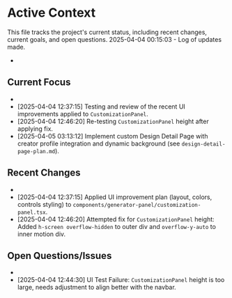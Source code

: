 # Active Context

This file tracks the project's current status, including recent changes, current goals, and open questions.
2025-04-04 00:15:03 - Log of updates made.

-

## Current Focus

-
- [2025-04-04 12:37:15] Testing and review of the recent UI improvements applied to `CustomizationPanel`.
- [2025-04-04 12:46:20] Re-testing `CustomizationPanel` height after applying fix.
- [2025-04-05 03:13:12] Implement custom Design Detail Page with creator profile integration and dynamic background (see `design-detail-page-plan.md`).

## Recent Changes

-
- [2025-04-04 12:37:15] Applied UI improvement plan (layout, colors, controls styling) to `components/generator-panel/customization-panel.tsx`.
- [2025-04-04 12:46:20] Attempted fix for `CustomizationPanel` height: Added `h-screen overflow-hidden` to outer div and `overflow-y-auto` to inner motion div.

## Open Questions/Issues

-
- [2025-04-04 12:44:30] UI Test Failure: `CustomizationPanel` height is too large, needs adjustment to align better with the navbar.
